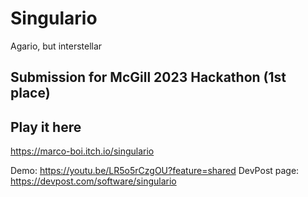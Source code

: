 # Singulario
Agario, but interstellar

## Submission for McGill 2023 Hackathon (1st place)
## Play it here
https://marco-boi.itch.io/singulario

Demo: https://youtu.be/LR5o5rCzgOU?feature=shared
DevPost page: https://devpost.com/software/singulario

